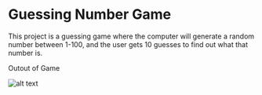 # Guessing Number Game

This project is a guessing game where the computer will generate a random number between 1-100, and the user gets 10 guesses to find out what that number is.

Outout of Game

![alt text](https://github.com/AsmaaEssamSultan/Object-Oriented-Programming-in-Java/blob/main/Guessing%20Number20%Game/output.PNG)
